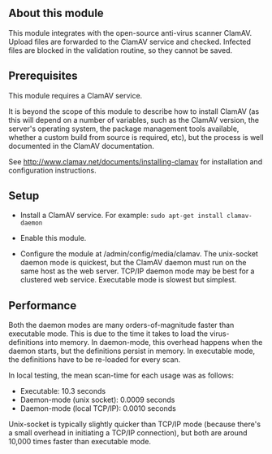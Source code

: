 About this module
-----------------

This module integrates with the open-source anti-virus scanner ClamAV.
Upload files are forwarded to the ClamAV service and checked. Infected files
are blocked in the validation routine, so they cannot be saved.


Prerequisites
-------------

This module requires a ClamAV service.

It is beyond the scope of this module to describe how to install ClamAV (as
this will depend on a number of variables, such as the ClamAV version, the
server's operating system, the package management tools available, whether a
custom build from source is required, etc), but the process is well documented
in the ClamAV documentation.

See http://www.clamav.net/documents/installing-clamav for installation and
configuration instructions.


Setup
-----

- Install a ClamAV service.
  For example: `sudo apt-get install clamav-daemon`

- Enable this module.

- Configure the module at /admin/config/media/clamav.
  The unix-socket daemon mode is quickest, but the ClamAV daemon must run on
  the same host as the web server. TCP/IP daemon mode may be best for a
  clustered web service. Executable mode is slowest but simplest.


Performance
-----------

Both the daemon modes are many orders-of-magnitude faster than executable mode.
This is due to the time it takes to load the virus-definitions into memory. In
daemon-mode, this overhead happens when the daemon starts, but the definitions
persist in memory. In executable mode, the definitions have to be re-loaded for
every scan.

In local testing, the mean scan-time for each usage was as follows:

- Executable: 10.3 seconds
- Daemon-mode (unix socket): 0.0009 seconds
- Daemon-mode (local TCP/IP): 0.0010 seconds

Unix-socket is typically slightly quicker than TCP/IP mode (because there's a
small overhead in initiating a TCP/IP connection), but both are around 10,000
times faster than executable mode.

